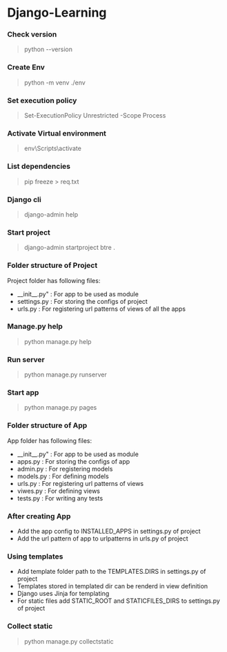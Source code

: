 # Django-Learning

### Check version
> python --version

### Create Env
> python -m venv ./env

### Set execution policy
> Set-ExecutionPolicy Unrestricted -Scope Process

### Activate Virtual environment
> env\Scripts\activate

### List dependencies 
> pip freeze > req.txt

### Django cli
> django-admin help

### Start project
> django-admin startproject btre .

### Folder structure of Project
Project folder has following files:
* \_\_init\_\_.py" : For app to be used as module
* settings.py : For storing the configs of project
* urls.py : For registering url patterns of views of all the apps

### Manage.py help
> python manage.py help

### Run server
> python manage.py runserver

### Start app
> python manage.py pages

### Folder structure of App
App folder has following files:
* \_\_init\_\_.py" : For app to be used as module
* apps.py : For storing the configs of app
* admin.py : For registering models
* models.py : For defining models
* urls.py : For registering url patterns of views
* viwes.py : For defining views
* tests.py : For writing any tests

### After creating App
* Add the app config to INSTALLED_APPS in settings.py of project
* Add the url pattern of app to urlpatterns in urls.py of project

### Using templates
* Add template folder path to the TEMPLATES.DIRS in settings.py of project
* Templates stored in templated dir can be renderd in view definition
* Django uses Jinja for templating
* For static files add STATIC_ROOT and STATICFILES_DIRS to settings.py of project

### Collect static
> python manage.py collectstatic
